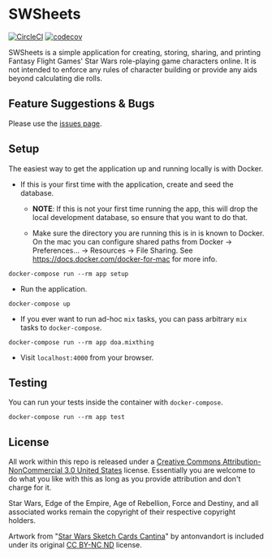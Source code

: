 # SWSheets

[![CircleCI](https://circleci.com/gh/swsheets/swsheets.svg?style=svg)](https://circleci.com/gh/swsheets/swsheets) [![codecov](https://codecov.io/gh/swsheets/swsheets/branch/master/graph/badge.svg)](https://codecov.io/gh/swsheets/swsheets)

SWSheets is a simple application for creating, storing, sharing, and printing Fantasy Flight Games' Star Wars role-playing game characters online. It is not intended to enforce any rules of character building or provide any aids beyond calculating die rolls.

## Feature Suggestions & Bugs

Please use the [issues page](https://github.com/swsheets/swsheets/issues).

## Setup

The easiest way to get the application up and running locally is with Docker.

- If this is your first time with the application, create and seed the database.

  - **NOTE**: If this is not your first time running the app, this will drop the local development database, so ensure that you want to do that.

  - Make sure the directory you are running this is in is known to Docker.
    On the mac you can configure shared paths from Docker -> Preferences... -> Resources -> File Sharing.
    See https://docs.docker.com/docker-for-mac for more info.

```
docker-compose run --rm app setup
```

- Run the application.

```
docker-compose up
```

- If you ever want to run ad-hoc `mix` tasks, you can pass arbitrary `mix` tasks to `docker-compose`.

```
docker-compose run --rm app doa.mixthing
```

- Visit `localhost:4000` from your browser.

## Testing

You can run your tests inside the container with `docker-compose`.

```
docker-compose run --rm app test
```

## License

All work within this repo is released under a [Creative Commons Attribution-NonCommercial 3.0 United States](https://creativecommons.org/licenses/by-nc/3.0/us/) license. Essentially you are welcome to do what you like with this as long as you provide attribution and don't charge for it.

Star Wars, Edge of the Empire, Age of Rebellion, Force and Destiny, and all associated works remain the copyright of their respective copyright holders.

Artwork from "[Star Wars Sketch Cards Cantina](http://antonvandort.deviantart.com/art/Star-Wars-Sketch-Cards-Cantina-110607962)" by antonvandort is included under its original [CC BY-NC ND](http://creativecommons.org/licenses/by-nc-nd/3.0/) license.
